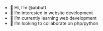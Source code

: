 - 👋 Hi, I’m @abbutt
- 👀 I’m interested in website development
- 🌱 I’m currently learning web development 
- 💞️ I’m looking to collaborate on php/python

<!---
abbutt/abbutt is a ✨ special ✨ repository because its `README.md` (this file) appears on your GitHub profile.
You can click the Preview link to take a look at your changes.
--->

